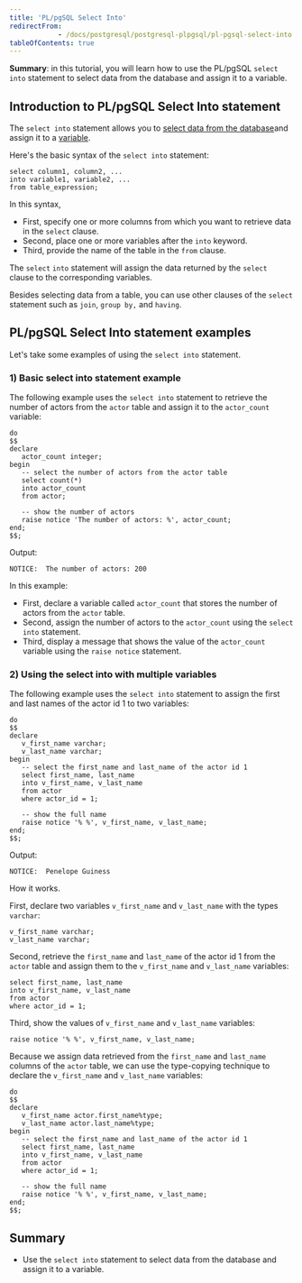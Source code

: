 ```yaml
---
title: 'PL/pgSQL Select Into'
redirectFrom: 
            - /docs/postgresql/postgresql-plpgsql/pl-pgsql-select-into
tableOfContents: true
---
```


**Summary**: in this tutorial, you will learn how to use the PL/pgSQL `select into` statement to select data from the database and assign it to a variable.

## Introduction to PL/pgSQL Select Into statement

The `select into` statement allows you to [select data from the database](/docs/postgresql/postgresql-select)and assign it to a [variable](https://www.postgresqltutorial.com/postgresql-plpgsql/plpgsql-variables).

Here's the basic syntax of the `select into` statement:

```
select column1, column2, ...
into variable1, variable2, ...
from table_expression;
```

In this syntax,

- First, specify one or more columns from which you want to retrieve data in the `select` clause.
- Second, place one or more variables after the `into` keyword.
- Third, provide the name of the table in the `from` clause.

The `select` `into` statement will assign the data returned by the `select` clause to the corresponding variables.

Besides selecting data from a table, you can use other clauses of the `select` statement such as `join`, `group by,` and `having`.

## PL/pgSQL Select Into statement examples

Let's take some examples of using the `select into` statement.

### 1) Basic select into statement example

The following example uses the `select into` statement to retrieve the number of actors from the `actor` table and assign it to the `actor_count` variable:

```
do
$$
declare
   actor_count integer;
begin
   -- select the number of actors from the actor table
   select count(*)
   into actor_count
   from actor;

   -- show the number of actors
   raise notice 'The number of actors: %', actor_count;
end;
$$;
```

Output:

```
NOTICE:  The number of actors: 200
```

In this example:

- First, declare a variable called `actor_count` that stores the number of actors from the `actor` table.
- Second, assign the number of actors to the `actor_count` using the `select into` statement.
- Third, display a message that shows the value of the `actor_count` variable using the `raise notice` statement.

### 2) Using the select into with multiple variables

The following example uses the `select into` statement to assign the first and last names of the actor id 1 to two variables:

```
do
$$
declare
   v_first_name varchar;
   v_last_name varchar;
begin
   -- select the first_name and last_name of the actor id 1
   select first_name, last_name
   into v_first_name, v_last_name
   from actor
   where actor_id = 1;

   -- show the full name
   raise notice '% %', v_first_name, v_last_name;
end;
$$;
```

Output:

```
NOTICE:  Penelope Guiness
```

How it works.

First, declare two variables `v_first_name` and `v_last_name` with the types `varchar`:

```
v_first_name varchar;
v_last_name varchar;
```

Second, retrieve the `first_name` and `last_name` of the actor id 1 from the `actor` table and assign them to the `v_first_name` and `v_last_name` variables:

```
select first_name, last_name
into v_first_name, v_last_name
from actor
where actor_id = 1;
```

Third, show the values of `v_first_name` and `v_last_name` variables:

```
raise notice '% %', v_first_name, v_last_name;
```

Because we assign data retrieved from the `first_name` and `last_name` columns of the `actor` table, we can use the type-copying technique to declare the `v_first_name` and `v_last_name` variables:

```
do
$$
declare
   v_first_name actor.first_name%type;
   v_last_name actor.last_name%type;
begin
   -- select the first_name and last_name of the actor id 1
   select first_name, last_name
   into v_first_name, v_last_name
   from actor
   where actor_id = 1;

   -- show the full name
   raise notice '% %', v_first_name, v_last_name;
end;
$$;
```

## Summary

- Use the `select into` statement to select data from the database and assign it to a variable.
